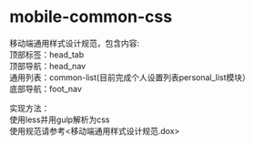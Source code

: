 # mobile-common-css
移动端通用样式设计规范，包含内容:<br>
顶部标签：head_tab<br>
顶部导航：head_nav<br>
通用列表：common-list(目前完成个人设置列表personal_list模块）<br>
底部导航：foot_nav<br>

实现方法：<br>
使用less并用gulp解析为css<br>
使用规范请参考<移动端通用样式设计规范.dox><br>
